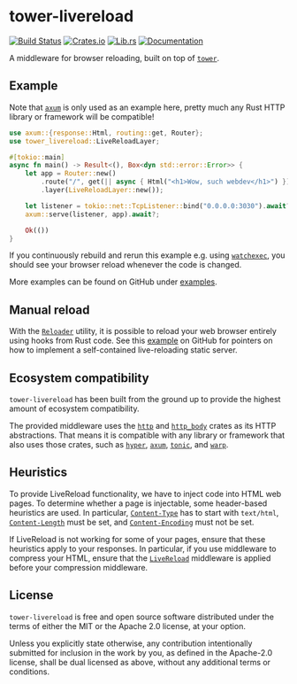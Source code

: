 # tower-livereload

[![Build Status][build-badge]][build-url]
[![Crates.io][crates-badge]][crates-url]
[![Lib.rs][librs-badge]][librs-url]
[![Documentation][docs-badge]][docs-url]

[build-url]: https://github.com/leotaku/tower-livereload/actions
[crates-url]: https://crates.io/crates/tower-livereload
[librs-url]: https://lib.rs/crates/tower-livereload
[docs-url]: https://docs.rs/tower-livereload

[build-badge]: https://img.shields.io/github/actions/workflow/status/leotaku/tower-livereload/build.yml?branch=master
[crates-badge]: https://img.shields.io/crates/v/tower-livereload.svg
[librs-badge]: https://img.shields.io/badge/lib.rs-linked-informational
[docs-badge]: https://img.shields.io/docsrs/tower-livereload

A middleware for browser reloading, built on top of [`tower`].

## Example

Note that [`axum`] is only used as an example here, pretty much any Rust HTTP
library or framework will be compatible!

```rust
use axum::{response::Html, routing::get, Router};
use tower_livereload::LiveReloadLayer;

#[tokio::main]
async fn main() -> Result<(), Box<dyn std::error::Error>> {
    let app = Router::new()
        .route("/", get(|| async { Html("<h1>Wow, such webdev</h1>") }))
        .layer(LiveReloadLayer::new());

    let listener = tokio::net::TcpListener::bind("0.0.0.0:3030").await?;
    axum::serve(listener, app).await?;

    Ok(())
}
```

If you continuously rebuild and rerun this example e.g. using [`watchexec`],
you should see your browser reload whenever the code is changed.

More examples can be found on GitHub under [examples].

[`axum`]: https://docs.rs/axum
[`tower`]: https://docs.rs/tower
[`watchexec`]: https://watchexec.github.io/
[examples]: https://github.com/leotaku/tower-livereload/tree/master/examples

## Manual reload

With the [`Reloader`] utility, it is possible to reload your web browser
entirely using hooks from Rust code. See this [example] on GitHub for
pointers on how to implement a self-contained live-reloading static server.

[example]: https://github.com/leotaku/tower-livereload/blob/master/examples/axum-file-watch/

## Ecosystem compatibility

`tower-livereload` has been built from the ground up to provide the highest
amount of ecosystem compatibility.

The provided middleware uses the [`http`] and [`http_body`] crates as its
HTTP abstractions. That means it is compatible with any library or framework
that also uses those crates, such as [`hyper`], [`axum`], [`tonic`], and
[`warp`].

[`http`]: https://docs.rs/http
[`http_body`]: https://docs.rs/http_body
[`hyper`]: https://docs.rs/hyper
[`axum`]: https://docs.rs/axum
[`tonic`]: https://docs.rs/tonic
[`warp`]: https://docs.rs/warp

## Heuristics

To provide LiveReload functionality, we have to inject code into HTML web
pages. To determine whether a page is injectable, some header-based
heuristics are used. In particular, [`Content-Type`] has to start with
`text/html`, [`Content-Length`] must be set, and [`Content-Encoding`] must
not be set.

If LiveReload is not working for some of your pages, ensure that these
heuristics apply to your responses. In particular, if you use middleware to
compress your HTML, ensure that the [`LiveReload`] middleware is
applied before your compression middleware.

[`Content-Type`]: https://developer.mozilla.org/en-US/docs/Web/HTTP/Headers/Content-Type
[`Content-Length`]: https://developer.mozilla.org/en-US/docs/Web/HTTP/Headers/Content-Length
[`Content-Encoding`]: https://developer.mozilla.org/en-US/docs/Web/HTTP/Headers/Content-Encoding

<!-- Override internal links from README generation: -->

[`LiveReload`]: https://docs.rs/tower-livereload/latest/tower_livereload/struct.LiveReload.html
[`Reloader`]: https://docs.rs/tower-livereload/latest/tower_livereload/struct.Reloader.html

## License

`tower-livereload` is free and open source software distributed under the terms of either the MIT or the Apache 2.0 license, at your option.

Unless you explicitly state otherwise, any contribution intentionally submitted for inclusion in the work by you, as defined in the Apache-2.0 license, shall be dual licensed as above, without any additional terms or conditions.
